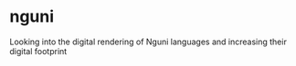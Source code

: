 # nguni
Looking into the digital rendering of Nguni languages and increasing their digital footprint
